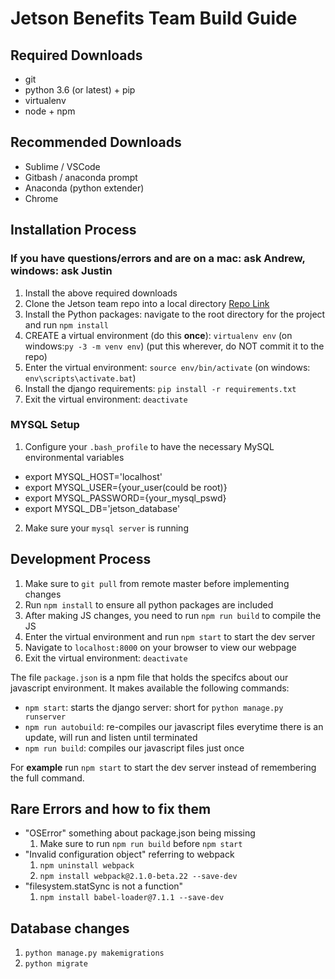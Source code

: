 # Jetson Benefits Team Build Guide

## Required Downloads
* git
* python 3.6 (or latest) + pip
* virtualenv
* node + npm

## Recommended Downloads
* Sublime / VSCode
* Gitbash / anaconda prompt
* Anaconda (python extender)
* Chrome

## Installation Process
### If you have questions/errors and are on a mac: ask Andrew, windows: ask Justin
1. Install the above required downloads
2. Clone the Jetson team repo into a local directory [Repo Link](https://github.com/loganallen/JetsonBenefits)
3. Install the Python packages: navigate to the root directory for the project and run `npm install`
4. CREATE a virtual environment (do this **once**): `virtualenv env` (on windows:`py -3 -m venv env`) (put this wherever, do NOT commit it to the repo)
5. Enter the virtual environment: `source env/bin/activate` (on windows: `env\scripts\activate.bat`)
6. Install the django requirements: `pip install -r requirements.txt`
7. Exit the virtual environment: `deactivate`

### MYSQL Setup
1. Configure your `.bash_profile` to have the necessary MySQL environmental variables
* export MYSQL_HOST='localhost'
* export MYSQL_USER={your_user(could be root)}
* export MYSQL_PASSWORD={your_mysql_pswd}
* export MYSQL_DB='jetson_database'
2. Make sure your `mysql server` is running

## Development Process
1. Make sure to `git pull` from remote master before implementing changes
2. Run `npm install` to ensure all python packages are included
3. After making JS changes, you need to run `npm run build` to compile the JS
4. Enter the virtual environment and run `npm start` to start the dev server
5. Navigate to `localhost:8000` on your browser to view our webpage
6. Exit the virtual environment: `deactivate`

The file `package.json` is a npm file that holds the specifcs about our javascript environment. It makes available the following commands:
* `npm start`: starts the django server: short for `python manage.py runserver`
* `npm run autobuild`: re-compiles our javascript files everytime there is an update, will run and listen until terminated
* `npm run build`: compiles our javascript files just once

For **example** run `npm start` to start the dev server instead of remembering the full command.

## Rare Errors and how to fix them
* "OSError" something about package.json being missing
	1. Make sure to run `npm run build` before `npm start`
* "Invalid configuration object" referring to webpack
	1. ``` npm uninstall webpack ```
	2. ``` npm install webpack@2.1.0-beta.22 --save-dev ```
* "filesystem.statSync is not a function"
	1. ``` npm install babel-loader@7.1.1 --save-dev ```

## Database changes
1. `python manage.py makemigrations`
2. `python migrate`
